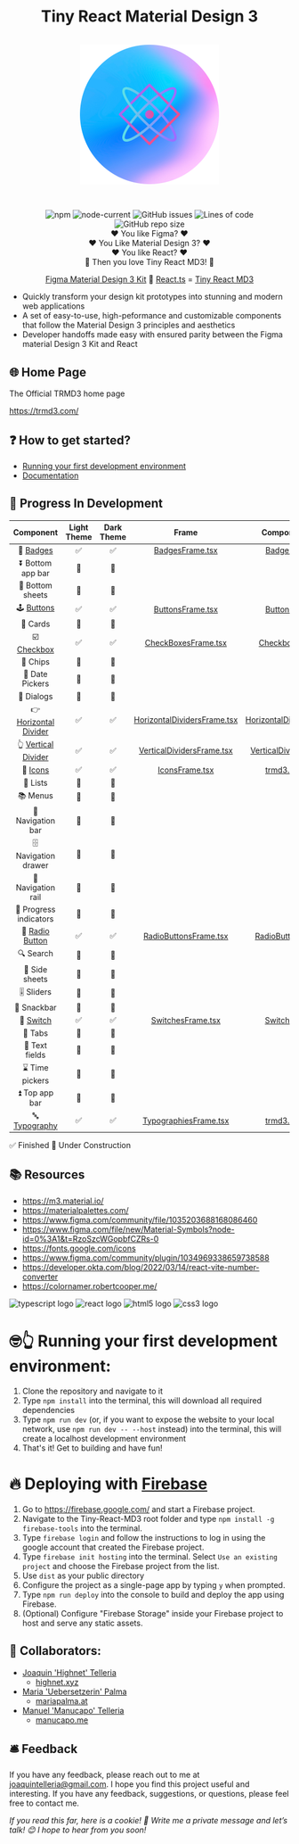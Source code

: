 <h1 align="center">
Tiny React Material Design 3
<div align="center""> 
<br/>
<img src="/src/assets/tiny-react-md3-logo.png" width="250px"/>  
</div>
<h1>

##

<div align="center""> 
<img alt="npm" src="https://img.shields.io/npm/v/vite?style=for-the-badge">
<img alt="node-current" src="https://img.shields.io/node/v/vite?style=for-the-badge">
<img alt="GitHub issues" src="https://img.shields.io/github/issues/highnet/Tiny-React-MD3?style=for-the-badge">
<img alt="Lines of code" src="https://img.shields.io/tokei/lines/github/highnet/Tiny-React-MD3?style=for-the-badge">
<img alt="GitHub repo size" src="https://img.shields.io/github/repo-size/highnet/Tiny-React-MD3?style=for-the-badge">
</div>

<div align="center">
❤️ You like Figma? ❤️ </br>
❤️ You Like Material Design 3? ❤️</br>
❤️ You like React? ❤️ </br>
🐝 Then you love Tiny React MD3! 🐝 </br>

[Figma Material Design 3 Kit](https://www.figma.com/community/file/1035203688168086460) 🤝 [React.ts](https://developer.okta.com/blog/2022/03/14/react-vite-number-converter) = [Tiny React MD3](https://github.com/highnet/Tiny-React-MD3/) </br>

</div>

- Quickly transform your design kit prototypes into stunning and modern web applications
- A set of easy-to-use, high-peformance and customizable components that follow the Material Design 3 principles and aesthetics
- Developer handoffs made easy with ensured parity between the Figma material Design 3 Kit and React

## 🌐 Home Page

The Official TRMD3 home page

https://trmd3.com/

## ❓ How to get started?

- [Running your first development environment](https://github.com/highnet/Tiny-React-MD3/tree/master#-running-your-first-development-environment)
- [Documentation](https://github.com/highnet/Tiny-React-MD3/blob/master/src/readme.md)

## 🚧 Progress In Development

|                                                    Component                                                     | Light Theme | Dark Theme |                                                                    Frame                                                                     |                                                         Component                                                          |
| :--------------------------------------------------------------------------------------------------------------: | :---------: | :--------: | :------------------------------------------------------------------------------------------------------------------------------------------: | :------------------------------------------------------------------------------------------------------------------------: |
|             📛 [Badges](https://github.com/highnet/Tiny-React-MD3/blob/master/src/readme.md#-badge)              |     ✅      |     ✅     |                  [BadgesFrame.tsx](https://github.com/highnet/Tiny-React-MD3/blob/master/src/Button/Frame/ButtonsFrame.tsx)                  |                   [Badge.tsx](https://github.com/highnet/Tiny-React-MD3/blob/master/src/Badge/Badge.tsx)                   |
|                                                ⏬ Bottom app bar                                                 |     🚧      |     🚧     |                                                                                                                                              |                                                                                                                            |
|                                                 🔽 Bottom sheets                                                 |     🚧      |     🚧     |                                                                                                                                              |                                                                                                                            |
|       🕹️ [Buttons](https://github.com/highnet/Tiny-React-MD3/blob/master/src/readme.md#%EF%B8%8F-buttons)        |     ✅      |     ✅     |                 [ButtonsFrame.tsx](https://github.com/highnet/Tiny-React-MD3/blob/master/src/Button/Frame/ButtonsFrame.tsx)                  |                 [Button.tsx](https://github.com/highnet/Tiny-React-MD3/blob/master/src/Button/Button.tsx)                  |
|                                                     🪪 Cards                                                      |     🚧      |     🚧     |                                                                                                                                              |                                                                                                                            |
|      ☑️ [Checkbox](https://github.com/highnet/Tiny-React-MD3/blob/master/src/readme.md#%EF%B8%8F-checkbox)       |     ✅      |     ✅     |             [CheckBoxesFrame.tsx](https://github.com/highnet/Tiny-React-MD3/blob/master/src/Checkbox/Frame/CheckboxesFrame.tsx)              |              [Checkbox.tsx](https://github.com/highnet/Tiny-React-MD3/blob/master/src/Checkbox/Checkbox.tsx)               |
|                                                     🍪 Chips                                                     |     🚧      |     🚧     |                                                                                                                                              |                                                                                                                            |
|                                                 📅 Date Pickers                                                  |     🚧      |     🚧     |                                                                                                                                              |                                                                                                                            |
|                                                    💬 Dialogs                                                    |     🚧      |     🚧     |                                                                                                                                              |                                                                                                                            |
| 👉 [Horizontal Divider](https://github.com/highnet/Tiny-React-MD3/blob/master/src/readme.md#-horizontal-divider) |     ✅      |     ✅     | [HorizontalDividersFrame.tsx](https://github.com/highnet/Tiny-React-MD3/blob/master/src/Dividers/HorizontalDivider/Frame/HorizontalDividersFrame.tsx) | [HorizontalDivider.tsx](https://github.com/highnet/Tiny-React-MD3/blob/master/src/Dividers/HorizontalDivider/HorizontalDivider.tsx) |
|   👆 [Vertical Divider](https://github.com/highnet/Tiny-React-MD3/blob/master/src/readme.md#-vertical-divider)   |     ✅      |     ✅     |    [VerticalDividersFrame.tsx](https://github.com/highnet/Tiny-React-MD3/blob/master/src/Dividers/VerticalDivider/Frame/VerticalDividersFrame.tsx)    |    [VerticalDivider.tsx](https://github.com/highnet/Tiny-React-MD3/blob/master/src/Dividers/VerticalDivider/VerticalDivider.tsx)    |
|              💟 [Icons](https://github.com/highnet/Tiny-React-MD3/blob/master/src/readme.md#-icons)              |     ✅      |     ✅     |                    [IconsFrame.tsx](https://github.com/highnet/Tiny-React-MD3/blob/master/src/Icon/Frame/IconsFrame.tsx)                     |                      [trmd3.css](https://github.com/highnet/Tiny-React-MD3/blob/master/src/trmd3.css)                      |
|                                                     📝 Lists                                                     |     🚧      |     🚧     |                                                                                                                                              |                                                                                                                            |
|                                                     📚 Menus                                                     |     🚧      |     🚧     |                                                                                                                                              |                                                                                                                            |
|                                                🧭 Navigation bar                                                 |     🚧      |     🚧     |                                                                                                                                              |                                                                                                                            |
|                                               🗄️ Navigation drawer                                               |     🚧      |     🚧     |                                                                                                                                              |                                                                                                                            |
|                                                🚈 Navigation rail                                                |     🚧      |     🚧     |                                                                                                                                              |                                                                                                                            |
|                                              🔄 Progress indicators                                              |     🚧      |     🚧     |                                                                                                                                              |                                                                                                                            |
|            🔘 [Radio Button](https://github.com/highnet/Tiny-React-MD3/tree/master/src#-radio-button)            |     ✅      |     ✅     |        [RadioButtonsFrame.tsx](https://github.com/highnet/Tiny-React-MD3/blob/master/src/Radio%20Button/Frame/RadioButtonsFrame.tsx)         |        [RadioButton.tsx](https://github.com/highnet/Tiny-React-MD3/blob/master/src/Radio%20Button/RadioButton.tsx)         |
|                                                    🔍 Search                                                     |     🚧      |     🚧     |                                                                                                                                              |                                                                                                                            |
|                                                  📑 Side sheets                                                  |     🚧      |     🚧     |                                                                                                                                              |
|                                                    🎚️ Sliders                                                    |     🚧      |     🚧     |                                                                                                                                              |                                                                                                                            |
|                                                   🥨 Snackbar                                                    |     🚧      |     🚧     |                                                                                                                                              |                                                                                                                            |
|             🔦 [Switch](https://github.com/highnet/Tiny-React-MD3/blob/master/src/readme.md#-switch)             |     ✅      |     ✅     |                [SwitchesFrame.tsx](https://github.com/highnet/Tiny-React-MD3/blob/master/src/Switch/Frame/SwitchesFrame.tsx)                 |                 [Switch.tsx](https://github.com/highnet/Tiny-React-MD3/blob/master/src/Switch/Switch.tsx)                  |
|                                                     📑 Tabs                                                      |     🚧      |     🚧     |                                                                                                                                              |                                                                                                                            |
|                                                  📜 Text fields                                                  |     🚧      |     🚧     |                                                                                                                                              |                                                                                                                            |
|                                                 ⌛ Time pickers                                                  |     🚧      |     🚧     |                                                                                                                                              |                                                                                                                            |
|                                                  ⏫ Top app bar                                                  |     🚧      |     🚧     |                                                                                                                                              |                                                                                                                            |
|         🔤 [Typography](https://github.com/highnet/Tiny-React-MD3/blob/master/src/readme.md#-typography)         |     ✅      |     ✅     |          [TypographiesFrame.tsx](https://github.com/highnet/Tiny-React-MD3/blob/master/src/Typography/Frame/TypographiesFrame.tsx)           |                      [trmd3.css](https://github.com/highnet/Tiny-React-MD3/blob/master/src/trmd3.css)                      |

✅ Finished
🚧 Under Construction

## 📚 Resources

- https://m3.material.io/
- https://materialpalettes.com/
- https://www.figma.com/community/file/1035203688168086460
- https://www.figma.com/file/new/Material-Symbols?node-id=0%3A1&t=RzoSzcWGopbfCZRs-0
- https://fonts.google.com/icons
- https://www.figma.com/community/plugin/1034969338659738588
- https://developer.okta.com/blog/2022/03/14/react-vite-number-converter
- https://colornamer.robertcooper.me/

<div align="left">
  <img src="https://cdn.jsdelivr.net/gh/devicons/devicon/icons/typescript/typescript-original.svg" height="40" width="52" alt="typescript logo"  />
  <img src="https://cdn.jsdelivr.net/gh/devicons/devicon/icons/react/react-original.svg" height="40" width="52" alt="react logo"  />
  <img src="https://cdn.jsdelivr.net/gh/devicons/devicon/icons/html5/html5-original.svg" height="40" width="52" alt="html5 logo"  />
  <img src="https://cdn.jsdelivr.net/gh/devicons/devicon/icons/css3/css3-original.svg" height="40" width="52" alt="css3 logo"  />
</div>

# 🤓👆 Running your first development environment:

1. Clone the repository and navigate to it
2. Type `npm install` into the terminal, this will download all required dependencies
3. Type `npm run dev` (or, if you want to expose the website to your local network, use `npm run dev -- --host` instead) into the terminal, this will create a localhost development environment
4. That's it! Get to building and have fun!

# 🔥 Deploying with [Firebase](https://firebase.google.com/)

1. Go to https://firebase.google.com/ and start a Firebase project.
2. Navigate to the Tiny-React-MD3 root folder and type `npm install -g firebase-tools` into the terminal.
3. Type `firebase login` and follow the instructions to log in using the google account that created the Firebase project.
4. Type `firebase init hosting` into the terminal. Select `Use an existing project` and choose the Firebase project from the list.
5. Use `dist` as your public directory
6. Configure the project as a single-page app by typing `y` when prompted.
7. Type `npm run deploy` into the console to build and deploy the app using Firebase.
8. (Optional) Configure "Firebase Storage" inside your Firebase project to host and serve any static assets.

## 👥 Collaborators:

- [Joaquin 'Highnet' Telleria](https://www.linkedin.com/in/joaquin-telleria-57957aa5/)
  - [highnet.xyz](https://www.highnet.xyz)
- [Maria 'Uebersetzerin' Palma](https://www.linkedin.com/in/maria-palma-a9a101189/)
  - [mariapalma.at](https://mariapalma.at/)
- [Manuel 'Manucapo' Telleria](https://manucapo.me/)
  - [manucapo.me](https://manucapo.me/)

## 🛎️ Feedback

If you have any feedback, please reach out to me at joaquintelleria@gmail.com.
I hope you find this project useful and interesting. If you have any feedback, suggestions, or questions, please feel free to contact me.

<i>If you read this far, here is a cookie! 🍪 Write me a private message and let’s talk! 😊 I hope to hear from you soon!</i>
